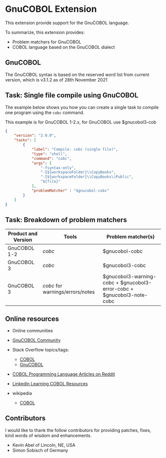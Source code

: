 # GnuCOBOL Extension

This extension provide support for the GnuCOBOL language.

To summarize, this extension provides:

- Problem matchers for GnuCOBOL
- COBOL language based on the GnuCOBOL dialect

## GnuCOBOL

The GnuCOBOL syntax is based on the reserved word list from current version, which is v3.1.2 as of 28th November 2021

## Task: Single file compile using GnuCOBOL

The example below shows you how you can create a single task to compile one program using the `cobc` command.

This example is for GnuCOBOL 1-2.x, for GnuCOBOL use $gnucobol3-cob

```json
{
    "version": "2.0.0",
    "tasks": [
        {
            "label": "Compile: cobc (single file)",
            "type": "shell",
            "command": "cobc",
            "args": [
                "-fsyntax-only",
                "-I${workspaceFolder}\\CopyBooks",
                "-I${workspaceFolder}\\CopyBooks\\Public",
                "${file}"
            ],
            "problemMatcher" : "$gnucobol-cobc"
        }
    ]
}
```

## Task: Breakdown of problem matchers

| Product and Version                           | Tools                                                            | Problem matcher(s)                                                     |
|-----------------------------------------------|------------------------------------------------------------------|------------------------------------------------------------------------|
| GnuCOBOL 1-2                                  | *cobc*                                                           | $gnucobol-cobc                                                         |
| GnuCOBOL 3                                    | *cobc*                                                           | $gnucobol3-cobc                                                        |
| GnuCOBOL 3                                    | *cobc* for warnings/errors/notes                                 | $gnucobol3-warning-cobc + $gnucobol3-error-cobc + $gnucobol3-note-cobc |

## Online resources

- Online communities

- [GnuCOBOL Community](https://sourceforge.net/p/gnucobol/discussion/)

- Stack Overflow topics/tags:
  - [COBOL](https://stackoverflow.com/questions/tagged/cobol)
  - [GnuCOBOL](https://stackoverflow.com/questions/tagged/gnucobol)
- [COBOL Programming Language Articles on Reddit](https://www.reddit.com/r/cobol/)
- [Linkedin Learning COBOL Resources](https://www.linkedin.com/learning/topics/cobol)

- wikipedia
  - [COBOL](https://en.wikipedia.org/wiki/COBOL)

## Contributors

I would like to thank the follow contributors for providing patches, fixes, kind words of wisdom and enhancements.

- Kevin Abel of Lincoln, NE, USA
- Simon Sobisch of Germany
